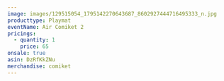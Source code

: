 ```yaml
---
image: images/129515054_1795142270643687_8602927444716495333_n.jpg
producttype: Playmat
eventName: Air Comiket 2
pricings:
  - quantity: 1
    price: 65
onsale: true
asin: DzRfKkZNu
merchandise: comiket
---
```

